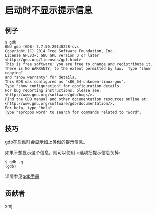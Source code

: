 # 启动时不显示提示信息

## 例子

	$ gdb
	GNU gdb (GDB) 7.7.50.20140228-cvs
	Copyright (C) 2014 Free Software Foundation, Inc.
	License GPLv3+: GNU GPL version 3 or later <http://gnu.org/licenses/gpl.html>
	This is free software: you are free to change and redistribute it.
	There is NO WARRANTY, to the extent permitted by law.  Type "show copying"
	and "show warranty" for details.
	This GDB was configured as "x86_64-unknown-linux-gnu".
	Type "show configuration" for configuration details.
	For bug reporting instructions, please see:
	<http://www.gnu.org/software/gdb/bugs/>.
	Find the GDB manual and other documentation resources online at:
	<http://www.gnu.org/software/gdb/documentation/>.
	For help, type "help".
	Type "apropos word" to search for commands related to "word".

## 技巧
gdb在启动时会显示如上类似的提示信息。

如果不想显示这个信息，则可以使用`-q`选项把提示信息关掉:

	$ gdb -q
	(gdb)

详情参见[gdb手册](https://sourceware.org/gdb/onlinedocs/gdb/Invoking-GDB.html#Invoking-GDB)

## 贡献者

xmj

